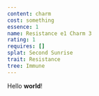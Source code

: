 ```yaml
---
content: charm
cost: something
essence: 1
name: Resistance e1 Charm 3
rating: 1
requires: []
splat: Second Sunrise
trait: Resistance
tree: Immune
---
```


Hello **world**!
